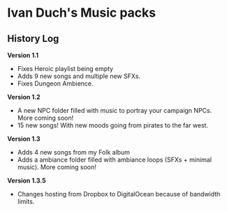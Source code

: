 # Ivan Duch's Music packs

## History Log

**Version 1.1**

- Fixes Heroic playlist being empty
- Adds 9 new songs and multiple new SFXs.
- Fixes Dungeon Ambience.

**Version 1.2**

- A new NPC folder filled with music to portray your campaign NPCs. More coming soon!
- 15 new songs! With new moods going from pirates to the far west.

**Version 1.3**

- Adds 4 new songs from my Folk album
- Adds a ambiance folder filled with ambiance loops (SFXs + minimal music). More coming soon!

**Version 1.3.5**

- Changes hosting from Dropbox to DigitalOcean because of bandwidth limits.
